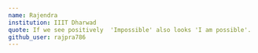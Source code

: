 ```yaml
---
name: Rajendra
institution: IIIT Dharwad
quote: If we see positively  'Impossible' also looks 'I am possible'.  
github_user: rajpra786
---
```

